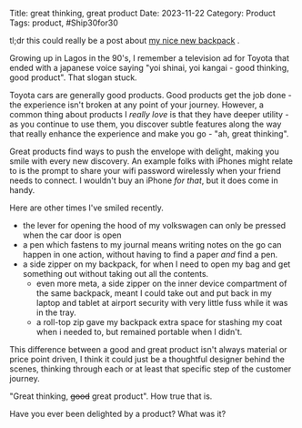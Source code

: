 Title: great thinking, great product
Date: 2023-11-22
Category: Product
Tags: product, #Ship30for30

tl;dr this could really be a post about [my nice new backpack](https://www.moleskine.com/en-us/shop/bags/backpacks/metro-backpack/rolltop-backpack-black-8056420854206.html) . 

Growing up in Lagos in the 90's, I remember a television ad for Toyota that ended with a japanese voice saying "yoi shinai, yoi kangai - good thinking, good product". That slogan stuck.

Toyota cars are generally good products. Good products get the job done - the experience isn't broken at any point of your journey. However, a common thing about products I *really love* is that they have deeper utility  - as you continue to use them, you discover subtle features along the way that really enhance the experience and make you go - "ah, great thinking". 

Great products find ways to push the envelope with delight, making you smile with every new discovery. An example folks with iPhones might relate to is the prompt to share your wifi password wirelessly when your friend needs to connect. I wouldn't buy an iPhone *for that*, but it does come in handy.

Here are other times I've smiled recently.

- the lever for opening the hood of my volkswagen can only be pressed when the car door is open
- a pen which fastens to my journal means writing notes on the go can happen in one action, without having to find a paper *and* find a pen.
- a side zipper on my backpack, for when I need to open my bag and get something out without taking out all the contents. 
	- even more meta, a side zipper on the inner device compartment of the same backpack, meant I could take out and put back in my laptop and tablet at airport security with very little fuss while it was in the tray.
	- a roll-top zip gave my backpack extra space  for stashing my coat when i needed to, but remained portable when I didn't.
 
This difference between a good and great product isn't always material or price point driven, I think it could just be a thoughtful designer behind the scenes, thinking through each or at least that specific step of the customer journey.

"Great thinking, ~~good~~ great product". How true that is. 

Have you ever been delighted by a product? What was it? 
